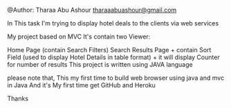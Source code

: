 @Author: Tharaa Abu Ashour tharaaabuashour@gmail.com

In This task I'm trying to display hotel deals to the clients via web services

My project based on MVC It's contain two Viewer:

Home Page (contain Search Filters)
Search Results Page + contain Sort Field (used to display Hotel Details in table format) + it will display Counter for number of results
This project is written using JAVA language

please note that, This my first time to build web browser using java and mvc in Java And it's My first time get GitHub and Heroku

Thanks
